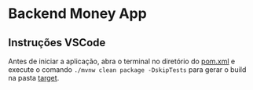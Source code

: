 # Backend Money App

## Instruções VSCode

Antes de iniciar a aplicação, abra o terminal no diretório do [pom.xml](/backend/pom.xml) e execute o comando `./mvnw clean package -DskipTests` para gerar o build na pasta [target](/backend/target/).
